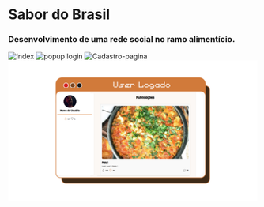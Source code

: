# Sabor do Brasil
### Desenvolvimento de uma rede social no ramo alimentício.

![Index](https://github.com/user-attachments/assets/03d88a36-48a5-4fe2-9435-168f80dc52ff)
![popup login](https://github.com/user-attachments/assets/5a762465-3f9f-47d0-b7c6-3302485c7779)
![Cadastro-pagina](https://github.com/user-attachments/assets/a991df6e-0643-4ed1-9e42-9a2256f83310)
![alt text](user.logado.png)
